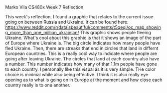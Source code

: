 Marko Vila CS480x
Week 7 Reflection

This week's reflection, I found a graphic that relates to the current issue going on between Russia and Ukraine.
It can be found here:
https://www.reddit.com/r/dataisbeautiful/comments/t5qeqi/oc_map_showing_more_than_one_million_ukrainian/
This graphic shows people fleeing Ukraine. What's cool about this graphic is that it shows an image of the part of Europe
where Ukraine is. The big circle indicates how many people have fled Ukraine. Then, there are streaks that end in circles 
that land in differnt European countries. This is a really cool way to indicate where people are going after leaving Ukraine.
The circles that land at each country also have a number. This number indicates how many of that 1.1m people have gone to each country.
I personally like this visual as it is very simple. THe color choice is minimal while also being effective. I think it is also
really eye opening as to what is going on in Europe at the moment and how close each country really is to one another.